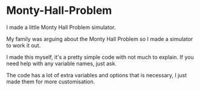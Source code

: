 # Monty-Hall-Problem
I made a little Monty Hall Problem simulator. 

My family was arguing about the Monty Hall Problem so I made a simulator to work it out. 


I made this myself, it's a pretty simple code with not much to explain.
If you need help with any variable names, just ask. 

The code has a lot of extra variables and options that is necessary, I just made them for more customisation.
